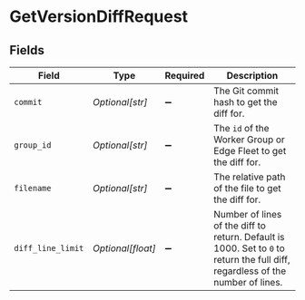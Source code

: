 # GetVersionDiffRequest


## Fields

| Field                                                                                                                                     | Type                                                                                                                                      | Required                                                                                                                                  | Description                                                                                                                               |
| ----------------------------------------------------------------------------------------------------------------------------------------- | ----------------------------------------------------------------------------------------------------------------------------------------- | ----------------------------------------------------------------------------------------------------------------------------------------- | ----------------------------------------------------------------------------------------------------------------------------------------- |
| `commit`                                                                                                                                  | *Optional[str]*                                                                                                                           | :heavy_minus_sign:                                                                                                                        | The Git commit hash to get the diff for.                                                                                                  |
| `group_id`                                                                                                                                | *Optional[str]*                                                                                                                           | :heavy_minus_sign:                                                                                                                        | The <code>id</code> of the Worker Group or Edge Fleet to get the diff for.                                                                |
| `filename`                                                                                                                                | *Optional[str]*                                                                                                                           | :heavy_minus_sign:                                                                                                                        | The relative path of the file to get the diff for.                                                                                        |
| `diff_line_limit`                                                                                                                         | *Optional[float]*                                                                                                                         | :heavy_minus_sign:                                                                                                                        | Number of lines of the diff to return. Default is 1000. Set to <code>0</code> to return the full diff, regardless of the number of lines. |